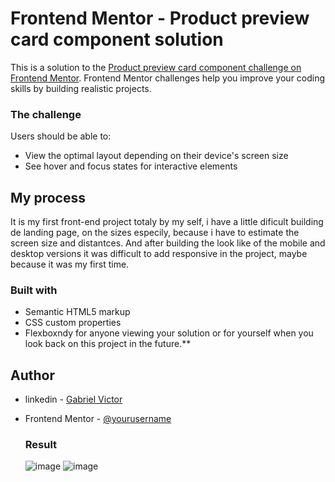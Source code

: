 # Frontend Mentor - Product preview card component solution

This is a solution to the [Product preview card component challenge on Frontend Mentor](https://www.frontendmentor.io/challenges/product-preview-card-component-GO7UmttRfa). Frontend Mentor challenges help you improve your coding skills by building realistic projects. 
### The challenge

Users should be able to:

- View the optimal layout depending on their device's screen size
- See hover and focus states for interactive elements
## My process

It is my first front-end project totaly by my self, i have a little dificult building de landing page, on the sizes especily, because i have to estimate the screen size and distantces.
And after building the look like of the mobile and desktop versions it was difficult to add responsive in the project, maybe because it was my first time.

### Built with

- Semantic HTML5 markup
- CSS custom properties
- Flexboxndy for anyone viewing your solution or for yourself when you look back on this project in the future.**
## Author

- linkedin - [Gabriel Victor]()
- Frontend Mentor - [@yourusername](https://www.frontendmentor.io/profile/yourusername)

  ### Result
  ![image](https://github.com/GVictorLO/responsive-chanel/assets/83018247/41512d8f-1e30-4319-bab2-b2ba302c5f37)
![image](https://github.com/GVictorLO/responsive-chanel/assets/83018247/1369c9c2-81bd-4125-bc46-77b7452b1224)

